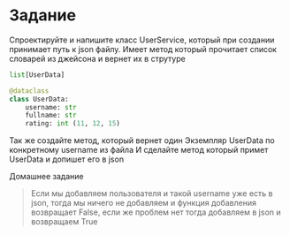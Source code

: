 # Задание
Спроектируйте и напишите класс UserService, который при создании принимает путь к json файлу.
Имеет метод который прочитает список словарей из джейсона и вернет их в струтуре
```python
list[UserData]

@dataclass
class UserData:
    username: str
    fullname: str
    rating: int (11, 12, 15)
```
Так же создайте метод, который вернет один Экземпляр
UserData по конкретному username из файла
И сделайте метод который примет UserData и допишет его в json

Домашнее задание 
> Если мы добавляем пользователя и такой username уже есть в json, тогда мы ничего не добавляем и функция добавления возвращает False, если же проблем нет тогда добавляем в json и возвращаем True